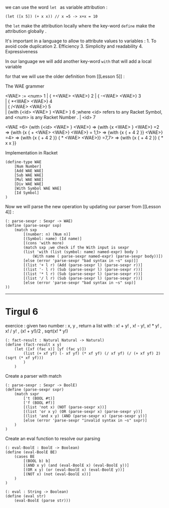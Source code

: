 
we can use the word `let ` as variable attribution :
```racket
(let ([x 5]) (+ x x)) // x =5 -> x+x = 10 
```

the `let` make the attribution locally where the key-word `define` make the attribution  globally .

It's important in a language to allow to attribute values to variables :
	1. To avoid code duplication
	2. Efficiency
	3. Simplicity and readability
	4. Expressiveness

In our language we will add another key-word `with` that will add a local variable

for that we will use the  older definition from [[Lesson 5]] :

The WAE grammer 

\<WAE> := \<num> 1
			| { +\<WAE> \<WAE>} 2 
			| { -\<WAE> \<WAE>} 3  
			| { \*\<WAE> \<WAE>} 4  
			| { \/\<WAE> \<WAE>} 5  
			| {with {\<id> \<WAE> } \<WAE> } 6   ;where \<id> refers to any Racket Symbol, and \<num> is any Racket  Number .
			| \<id> 7

\<WAE =6>  {with {\<id> \<WAE> } \<WAE>} 
	=> {with {x \<WAE> } \<WAE>} =2 
	=> {with {x { + \<WAE>  \<WAE>} \<WAE>} = 1,1>
	=> {with {x { + 4  2 }} \<WAE>} =4>
	=> {with {x { + 4  2 }} { \* \<WAE>  \<WAE>}}  =7,7>
	=> {with {x { + 4  2 }} { * x  x }}  

Implementation in Racket

```racket
(define-type WAE
	[Num Number]
	[Add WAE WAE]
	[Sub WAE WAE]
	[Mul WAE WAE]
	[Div WAE WAE]
	[With Symbol WAE WAE]
	[Id Symbol]
)
```
	
Now we will parse the new operation by updating our parser from [[Lesson 4]]  :

```racket
(: parse-sexpr : Sexpr -> WAE)
(define (parse-sexpr sxp)
	(match sxp
		[(number: n) (Num n)]
		[(Symbol: name) (Id name)]
		[(cons 'with more)
		(match sxp ;we check if the With input is sexpr
		(list 'with (list (symbol: name) named-expr) body )
			(With name ( parse-sexpr named-expr) (parse-sexpr body))])
		[else (error 'parse-sexpr "bad syntax in ~s" sxp)]]
		[(list '+ l r) (Add (parse-sexpr l) (parse-sexpr r))]
		[(list '- l r) (Sub (parse-sexpr l) (parse-sexpr r))]
		[(list '* l r) (Sub (parse-sexpr l) (parse-sexpr r))]
		[(list '/ l r) (Sub (parse-sexpr l) (parse-sexpr r))]
		[else (error 'parse-sexpr "bad syntax in ~s" sxp)]
))
```


---
# Tirgul 6

exercice : given two number : x, y ,  return a list with : x! + y! , x! - y!, x! * y! , x! / y! , (x! + y!)/2 , sqrt(x! * y!)

```racket
(: fact-result : Natural Natural -> Natural)
(define (fact-result x y)
    (let ([xf (fac x)] [yf (fac y)])
        (list (+ xf yf) (- xf yf) (* xf yf) (/ xf yf) (/ (+ xf yf) 2) (sqrt (* xf yf)))
        )
    )

```

Create a parser with match
```racket
(: parse-sexpr : Sexpr -> BoolE)
(define (parse-sexpr sxpr)
	(match sxpr
		['t (BOOL #t)]
		['f (BOOL #f)]
		[(list 'not x) (NOT (parse-sexpr x))]
		[(list 'or x y) (OR (parse-sexpr x) (parse-sexpr y))]
		[(list 'and x y) (AND (parse-sexpr x) (parse-sexpr y))]
		[else (error 'parse-sexpr "invalid syntax in ~s" sxpr)]
	)
)
```

Create an eval function to resolve our parsing
```racket
(: eval-BoolE : BoolE -> Boolean)
(define (eval-BoolE BE)
	(cases BE
		[(BOOL b) b]
		[(AND x y) (and (eval-BoolE x) (eval-BoolE y))]
		[(OR x y) (or (eval-BoolE x) (eval-BoolE y))]
		[(NOT x) (not (eval-BoolE x))]
	)
)

(: eval : String -> Boolean)
(define (eval str)
	(eval-BoolE (parse str)))
```